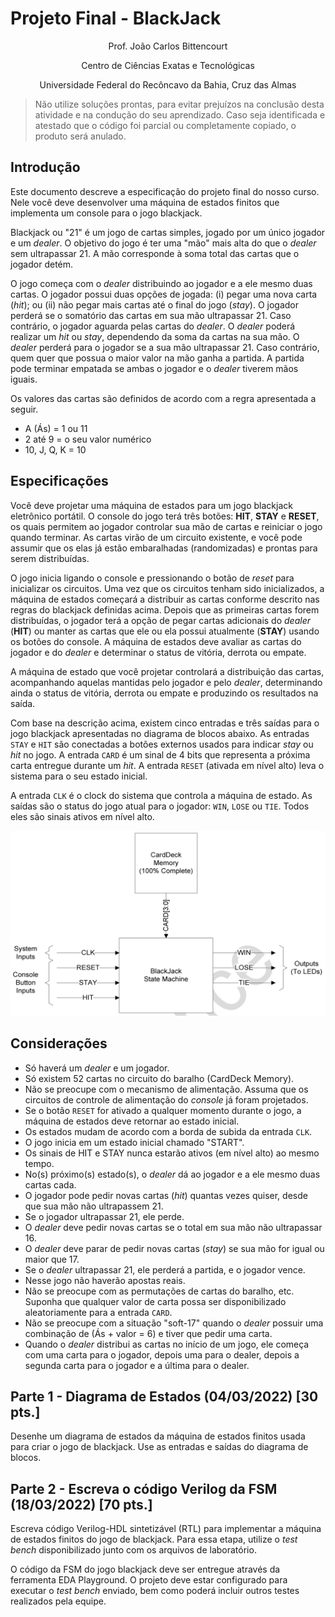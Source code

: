 # Projeto Final - BlackJack

<p align="center">
Prof. João Carlos Bittencourt
</p>
<p align="center">
Centro de Ciências Exatas e Tecnológicas
</p>
<p align="center">
Universidade Federal do Recôncavo da Bahia, Cruz das Almas
</p>

> Não utilize soluções prontas, para evitar prejuízos na conclusão desta atividade e na condução do seu aprendizado. Caso seja identificada e atestado que o código foi parcial ou completamente copiado, o produto será anulado.

## Introdução

Este documento descreve a especificação do projeto final do nosso curso. Nele você deve desenvolver uma máquina de estados finitos que implementa um console para o jogo blackjack.

Blackjack ou "21" é um jogo de cartas simples, jogado por um único jogador e um _dealer_. O objetivo do jogo é ter uma "mão" mais alta do que o _dealer_ sem ultrapassar 21. A mão corresponde à soma total das cartas que o jogador detém.

O jogo começa com o _dealer_ distribuindo ao jogador e a ele mesmo duas cartas. O jogador possui duas opções de jogada: (i) pegar uma nova carta (_hit_); ou (ii) não pegar mais cartas até o final do jogo (_stay_). O jogador perderá se o somatório das cartas em sua mão ultrapassar 21. Caso contrário, o jogador aguarda pelas cartas do _dealer_. O _dealer_ poderá realizar um _hit_ ou _stay_, dependendo da soma da cartas na sua mão. O _dealer_ perderá para o jogador se a sua mão ultrapassar 21. Caso contrário, quem quer que possua o maior valor na mão ganha a partida. A partida pode terminar empatada se ambas o jogador e o _dealer_ tiverem mãos iguais.

Os valores das cartas são definidos de acordo com a regra apresentada a seguir.

- A (Ás) = 1 ou 11
- 2 até 9 = o seu valor numérico
- 10, J, Q, K = 10

## Especificações

Você deve projetar uma máquina de estados para um jogo blackjack eletrônico portátil. O console do jogo terá três botões: **HIT**, **STAY** e **RESET**, os quais permitem ao jogador controlar sua mão de cartas e reiniciar o jogo quando terminar. As cartas virão de um circuito existente, e você pode assumir que os elas já estão embaralhadas (randomizadas) e prontas para serem distribuídas.

O jogo inicia ligando o console e pressionando o botão de _reset_ para inicializar os circuitos. Uma vez que os circuitos tenham sido inicializados, a máquina de estados começará a distribuir as cartas conforme descrito nas regras do blackjack definidas acima. Depois que as primeiras cartas forem distribuídas, o jogador terá a opção de pegar cartas adicionais do _dealer_ (**HIT**) ou manter as cartas que ele ou ela possui atualmente (**STAY**) usando os botões do console. A máquina de estados deve avaliar as cartas do jogador e do _dealer_ e determinar o status de vitória, derrota ou empate.

A máquina de estado que você projetar controlará a distribuição das cartas, acompanhando aquelas mantidas pelo jogador e pelo _dealer_, determinando ainda o status de vitória, derrota ou empate e produzindo os resultados na saída.

Com base na descrição acima, existem cinco entradas e três saídas para o jogo blackjack apresentadas no diagrama de blocos abaixo. As entradas `STAY` e `HIT` são conectadas a botões externos usados para indicar _stay_ ou _hit_ no jogo. A entrada `CARD` é um sinal de 4 bits que representa a próxima carta entregue durante um _hit_. A entrada `RESET` (ativada em nível alto) leva o sistema para o seu estado inicial.

A entrada `CLK` é o clock do sistema que controla a máquina de estado. As saídas são o status do jogo atual para o jogador: `WIN`, `LOSE` ou `TIE`. Todos eles são sinais ativos em nível alto.

![Diagrama de blocos do sistema do blackjack.](img/overview.png)

## Considerações

- Só haverá um _dealer_ e um jogador.
- Só existem 52 cartas no circuito do baralho (CardDeck Memory).
- Não se preocupe com o mecanismo de alimentação. Assuma que os circuitos de controle de alimentação do _console_ já foram projetados.
- Se o botão `RESET` for ativado a qualquer momento durante o jogo, a máquina de estados deve retornar ao estado inicial.
- Os estados mudam de acordo com a borda de subida da entrada `CLK`.
- O jogo inicia em um estado inicial chamado "START".
- Os sinais de HIT e STAY nunca estarão ativos (em nível alto) ao mesmo tempo.
- No(s) próximo(s) estado(s), o _dealer_ dá ao jogador e a ele mesmo duas cartas cada.
- O jogador pode pedir novas cartas (_hit_) quantas vezes quiser, desde que sua mão não ultrapassem 21.
- Se o jogador ultrapassar 21, ele perde.
- O _dealer_ deve pedir novas cartas se o total em sua mão não ultrapassar 16.
- O _dealer_ deve parar de pedir novas cartas (_stay_) se sua mão for igual ou maior que 17.
- Se o _dealer_ ultrapassar 21, ele perderá a partida, e o jogador vence.
- Nesse jogo não haverão apostas reais.
- Não se preocupe com as permutações de cartas do baralho, etc. Suponha que qualquer valor de carta possa ser disponibilizado aleatoriamente para a entrada `CARD`.
- Não se preocupe com a situação "soft-17" quando o _dealer_ possuir uma combinação de (Ás + valor = 6) e tiver que pedir uma carta.
- Quando o _dealer_ distribui as cartas no início de um jogo, ele começa com uma carta para o jogador, depois uma para o dealer, depois a segunda carta para o jogador e a última para o dealer.

## Parte 1 - Diagrama de Estados (04/03/2022) [30 pts.]

Desenhe um diagrama de estados da máquina de estados finitos usada para criar o jogo de blackjack. Use as entradas e saídas do diagrama de blocos.

## Parte 2 - Escreva o código Verilog da FSM (18/03/2022) [70 pts.]

Escreva código Verilog-HDL sintetizável (RTL) para implementar a máquina de estados finitos do jogo de blackjack. Para essa etapa, utilize o _test bench_ disponibilizado junto com os arquivos de laboratório.

O código da FSM do jogo blackjack deve ser entregue através da ferramenta EDA Playground. O projeto deve estar configurado para executar o _test bench_ enviado, bem como poderá incluir outros testes realizados pela equipe.
